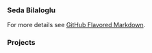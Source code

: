 
### Seda Bilaloglu


For more details see [GitHub Flavored Markdown](https://guides.github.com/features/mastering-markdown/).


### Projects


